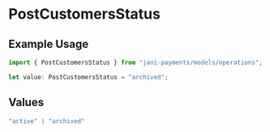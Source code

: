 # PostCustomersStatus

## Example Usage

```typescript
import { PostCustomersStatus } from "jani-payments/models/operations";

let value: PostCustomersStatus = "archived";
```

## Values

```typescript
"active" | "archived"
```